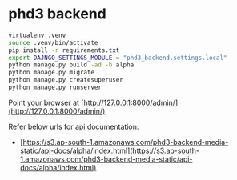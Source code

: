 # phd3 backend

```bash
virtualenv .venv
source .venv/bin/activate
pip install -r requirements.txt
export DAJNGO_SETTINGS_MODULE = "phd3_backend.settings.local"
python manage.py build -ad -b alpha
python manage.py migrate
python manage.py createsuperuser
python manage.py runserver
```

Point your browser at [http://127.0.0.1:8000/admin/](http://127.0.0.1:8000/admin/)


Refer below urls for api documentation:

* [https://s3.ap-south-1.amazonaws.com/phd3-backend-media-static/api-docs/alpha/index.html](https://s3.ap-south-1.amazonaws.com/phd3-backend-media-static/api-docs/alpha/index.html)
